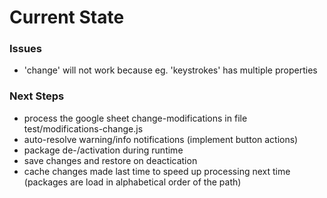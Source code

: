 # Current State

### Issues

  - 'change' will not work because eg. 'keystrokes' has multiple properties


### Next Steps

  - process the google sheet change-modifications in file test/modifications-change.js
  - auto-resolve warning/info notifications (implement button actions)
  - package de-/activation during runtime
  - save changes and restore on deactication
  - cache changes made last time to speed up processing next time
    (packages are load in alphabetical order of the path)
